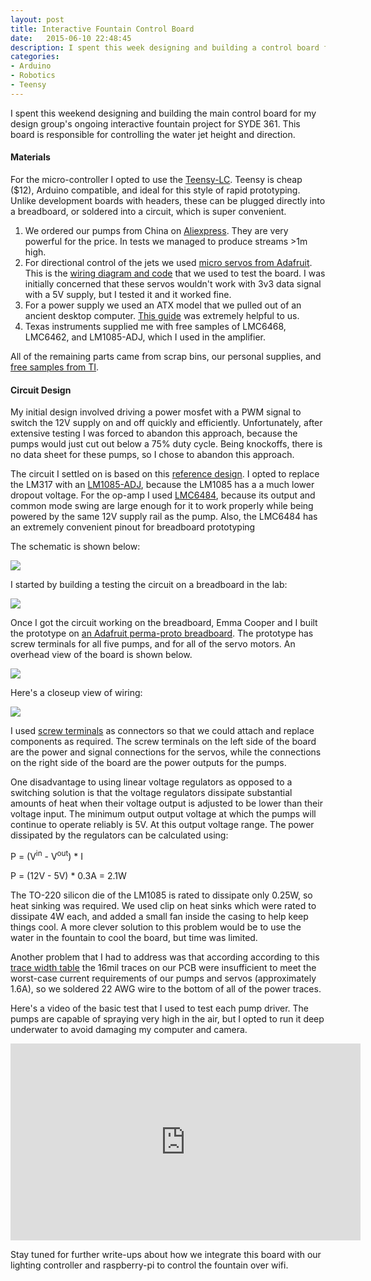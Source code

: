 ```yaml
---
layout: post
title: Interactive Fountain Control Board
date:   2015-06-10 22:48:45
description: I spent this week designing and building a control board for my design group's interactive fountain project.
categories:
- Arduino
- Robotics
- Teensy
---
```


I spent this weekend designing and building the main control board for my design group's ongoing interactive fountain project for SYDE 361. This board is responsible for controlling the water jet height and direction.

#### Materials

For the micro-controller I opted to use the [Teensy-LC](https://www.pjrc.com/teensy/). Teensy is cheap ($12), Arduino compatible, and ideal for this style of rapid prototyping. Unlike development boards with headers, these can be plugged directly into a breadboard, or soldered into a circuit, which is super convenient.

1. We ordered our pumps from China on [Aliexpress](http://www.aliexpress.com/store/product/12V-Mini-DC-Pump-3M-4-2W-Plastic-Aquarium-Pump-Submersible-240L-H-Super-long-life/912512_580455097.html). They are very powerful for the price. In tests we managed to produce streams >1m high.
2. For directional control of the jets we used [micro servos from Adafruit](http://www.adafruit.com/product/169). This is the [wiring diagram and code](http://www.arduino.cc/en/Tutorial/Sweep) that we used to test the board. I was initially concerned that these servos wouldn't work with 3v3 data signal with a 5V supply, but I tested it and it worked fine.
3. For a power supply we used an ATX model that we pulled out of an ancient desktop computer. [This guide](http://www.electronics-tutorials.ws/blog/convert-atx-psu-to-bench-supply.html) was extremely helpful to us.
4. Texas instruments supplied me with free samples of LMC6468, LMC6462, and LM1085-ADJ, which I used in the amplifier.

All of the remaining parts came from scrap bins, our personal supplies, and [free samples from TI](http://www.ti.com/general/docs/gencontent.tsp?contentId=69854).

#### Circuit Design

My initial design involved driving a power mosfet with a PWM signal to switch the 12V supply on and off quickly and efficiently. Unfortunately, after extensive testing I was forced to abandon this approach, because the pumps would just cut out below a 75% duty cycle. Being knockoffs, there is no data sheet for these pumps, so I chose to abandon this approach. 

The circuit I settled on is based on this [reference design](http://www.edn.com/design/analog/4363990/Control-an-LM317T-with-a-PWM-signal). I opted to replace the LM317 with an [LM1085-ADJ](http://www.ti.com/lit/ds/symlink/lm1085.pdf), because the LM1085 has a a much lower dropout voltage. For the op-amp I used [LMC6484](http://www.ti.com/lit/ds/symlink/lmc6484.pdf), because its output and common mode swing are large enough for it to work properly while being powered by the same 12V supply rail as the pump. Also, the LMC6484 has an extremely convenient pinout for breadboard prototyping

The schematic is shown below:

![](/assets/img/amplifier-circuit.jpg)

I started by building a testing the circuit on a breadboard in the lab:

![](/assets/img/breadboard-model.jpg)

Once I got the circuit working on the breadboard, Emma Cooper and I built the prototype on [an Adafruit perma-proto breadboard](http://www.adafruit.com/products/590). The prototype has screw terminals for all five pumps, and for all of the servo motors. An overhead view of the board is shown below.

![](/assets/img/amplifier-prototype.jpg)

Here's a closeup view of wiring:

![](/assets/img/amplifier-closup.JPG)

I used [screw terminals](http://www.digikey.com/product-search/en?pv89=1&FV=fff40016%2Cfff803bf&mnonly=0&newproducts=0&ColumnSort=0&page=1&quantity=0&ptm=0&fid=0&pageSize=25) as connectors so that we could attach and replace components as required. The screw terminals on the left side of the board are the power and signal connections for the servos, while the connections on the right side of the board are the power outputs for the pumps.

One disadvantage to using linear voltage regulators as opposed to a switching solution is that the voltage regulators dissipate substantial amounts of heat when their voltage output is adjusted to be lower than their voltage input. The minimum output output voltage at which the pumps will continue to operate reliably is 5V. At this output voltage range. The power dissipated by the regulators can be calculated using:

P = (V<sup>in</sup> - V<sup>out</sup>) * I

P = (12V - 5V) * 0.3A = 2.1W

The TO-220 silicon die of the LM1085 is rated to dissipate only 0.25W, so heat sinking was required. We used clip on heat sinks which were rated to dissipate 4W each, and added a small fan inside the casing to help keep things cool. A more clever solution to this problem would be to use the water in the fountain to cool the board, but time was limited.

Another problem that I had to address was that according according to this [trace width table](http://www.hardwarebook.info/PCB_trace) the 16mil traces on our PCB were insufficient to meet the worst-case current requirements of our pumps and servos (approximately 1.6A), so we soldered 22 AWG wire to the bottom of all of the power traces.

Here's a video of the basic test that I used to test each pump driver. The pumps are capable of spraying very high in the air, but I opted to run it deep underwater to avoid damaging my computer and camera.

<iframe width="560" height="315" src="https://www.youtube.com/embed/2lOExlo4CRo" frameborder="0" allowfullscreen></iframe>

Stay tuned for further write-ups about how we integrate this board with our lighting controller and raspberry-pi to control the fountain over wifi.